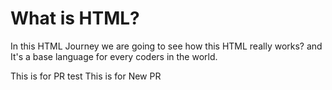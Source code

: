 # What is HTML? 

In this HTML Journey we are going to see how this HTML really works? and It's a base language for every coders in the world.

This is for PR test
This is for New PR